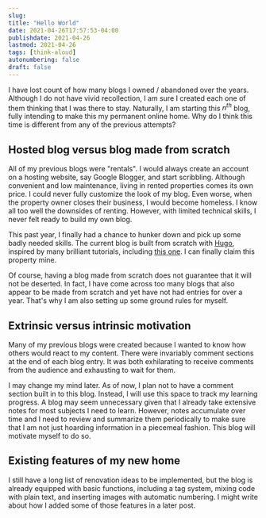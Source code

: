 ```yaml
---
slug: 
title: "Hello World"
date: 2021-04-26T17:57:53-04:00
publishdate: 2021-04-26
lastmod: 2021-04-26
tags: [think-aloud]
autonumbering: false
draft: false
---
```


I have lost count of how many blogs I owned / abandoned over the years. 
Although I do not have vivid recollection, 
I am sure I created each one of them thinking that I was there to stay. 
Naturally, I am starting this $n^{th}$ blog, 
fully intending to make this my permanent online home. 
Why do I think this time is different from any of the previous attempts?

## Hosted blog versus blog made from scratch

All of my previous blogs were "rentals". 
I would always create an account on a hosting website, 
say Google Blogger, and start scribbling. 
Although convenient and low maintenance, 
living in rented properties comes its own price. 
I could never fully customize the look of my blog. 
Even worse, when the property owner closes their business, 
I would become homeless. 
I know all too well the downsides of renting. 
However, with limited technical skills, I never felt ready to build my own blog.

This past year, I finally had a chance to hunker down and pick up some badly needed skills. 
The current blog is built from scratch with [Hugo](https://gohugo.io), 
inspired by many brilliant tutorials, including [this one](https://zwbetz.com/make-a-hugo-blog-from-scratch/).
I can finally claim this property mine.

Of course, having a blog made from scratch does not guarantee that it will not be deserted. 
In fact, I have come across too many blogs that also appear to be made from scratch 
and yet have not had entries for over a year. 
That's why I am also setting up some ground rules for myself.

## Extrinsic versus intrinsic motivation

Many of my previous blogs were created 
because I wanted to know how others would react to my content. 
There were invariably comment sections at the end of each blog entry.
It was both exhilarating to receive comments from the audience 
and exhausting to wait for them. 

I may change my mind later. 
As of now, I plan not to have a comment section built in to this blog. 
Instead, I will use this space to track my learning progress. 
A blog may seem unnecessary given that I already take extensive notes 
for most subjects I need to learn. 
However, notes accumulate over time and I need to review and summarize them 
periodically to make sure that I am not just hoarding information in a piecemeal fashion. 
This blog will motivate myself to do so. 

## Existing features of my new home

I still have a long list of renovation ideas to be implemented, 
but the blog is already equipped with basic functions, 
including a tag system, mixing code with plain text, and inserting images 
with automatic numbering.
I might write about how I added some of those features in a later post.
